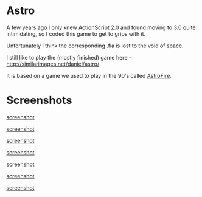 # Astro

A few years ago I only knew ActionScript 2.0 and found moving to 3.0 quite intimidating, so I coded this game to get to grips with it.

Unfortunately I think the corresponding .fla is lost to the void of space.

I still like to play the (mostly finished) game here - http://similarimages.net/daniel/astro/

It is based on a game we used to play in the 90's called [AstroFire](http://www.ortsoftware.com/af.html).

# Screenshots

[screenshot](screenshots/1.png)

[screenshot](screenshots/2.png)

[screenshot](screenshots/3.png)

[screenshot](screenshots/4.png)

[screenshot](screenshots/5.png)

[screenshot](screenshots/6.png)

[screenshot](screenshots/7.png)